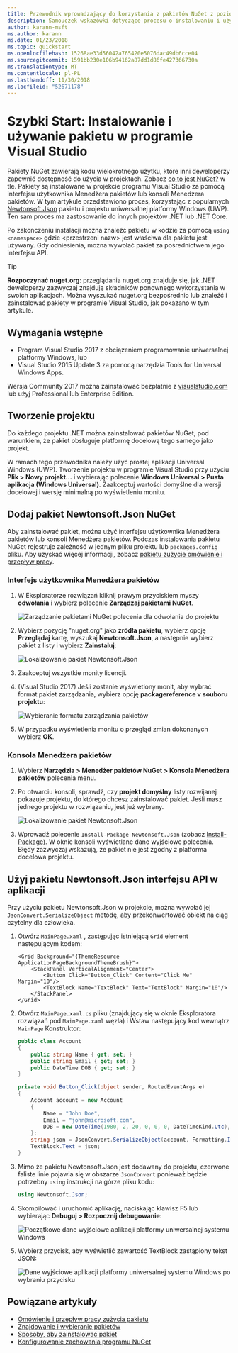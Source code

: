 ```yaml
---
title: Przewodnik wprowadzający do korzystania z pakietów NuGet z poziomu programu Visual Studio
description: Samouczek wskazówki dotyczące procesu o instalowaniu i używaniu pakietu NuGet w projekcie programu Visual Studio.
author: karann-msft
ms.author: karann
ms.date: 01/23/2018
ms.topic: quickstart
ms.openlocfilehash: 15268ae33d56042a765420e5076dac49db6cce04
ms.sourcegitcommit: 1591bb230e106b94162a87dd1d86fe427366730a
ms.translationtype: MT
ms.contentlocale: pl-PL
ms.lasthandoff: 11/30/2018
ms.locfileid: "52671178"
---
```

# <a name="quickstart-install-and-use-a-package-in-visual-studio"></a>Szybki Start: Instalowanie i używanie pakietu w programie Visual Studio

Pakiety NuGet zawierają kodu wielokrotnego użytku, które inni deweloperzy zapewnić dostępność do użycia w projektach. Zobacz [co to jest NuGet?](../What-is-NuGet.md) w tle. Pakiety są instalowane w projekcie programu Visual Studio za pomocą interfejsu użytkownika Menedżera pakietów lub konsoli Menedżera pakietów. W tym artykule przedstawiono proces, korzystając z popularnych [Newtonsoft.Json](https://www.nuget.org/packages/Newtonsoft.Json/) pakietu i projektu uniwersalnej platformy Windows (UWP). Ten sam proces ma zastosowanie do innych projektów .NET lub .NET Core.

Po zakończeniu instalacji można znaleźć pakietu w kodzie za pomocą `using <namespace>` gdzie \<przestrzeni nazw\> jest właściwa dla pakietu jest używany. Gdy odniesienia, można wywołać pakiet za pośrednictwem jego interfejsu API.

> [!Tip]
> **Rozpoczynać nuget.org**: przeglądania nuget.org znajduje się, jak .NET deweloperzy zazwyczaj znajdują składników ponownego wykorzystania w swoich aplikacjach. Można wyszukać nuget.org bezpośrednio lub znaleźć i zainstalować pakiety w programie Visual Studio, jak pokazano w tym artykule.

## <a name="prerequisites"></a>Wymagania wstępne

- Program Visual Studio 2017 z obciążeniem programowanie uniwersalnej platformy Windows, lub
- Visual Studio 2015 Update 3 za pomocą narzędzia Tools for Universal Windows Apps.

Wersja Community 2017 można zainstalować bezpłatnie z [visualstudio.com](https://www.visualstudio.com/) lub użyj Professional lub Enterprise Edition.

## <a name="create-a-project"></a>Tworzenie projektu

Do każdego projektu .NET można zainstalować pakietów NuGet, pod warunkiem, że pakiet obsługuje platformę docelową tego samego jako projekt.

W ramach tego przewodnika należy użyć prostej aplikacji Universal Windows (UWP). Tworzenie projektu w programie Visual Studio przy użyciu **Plik > Nowy projekt...**  i wybierając polecenie **Windows Universal > Pusta aplikacja (Windows Universal)**. Zaakceptuj wartości domyślne dla wersji docelowej i wersję minimalną po wyświetleniu monitu.

## <a name="add-the-newtonsoftjson-nuget-package"></a>Dodaj pakiet Newtonsoft.Json NuGet

Aby zainstalować pakiet, można użyć interfejsu użytkownika Menedżera pakietów lub konsoli Menedżera pakietów. Podczas instalowania pakietu NuGet rejestruje zależność w jednym pliku projektu lub `packages.config` pliku. Aby uzyskać więcej informacji, zobacz [pakietu zużycie omówienie i przepływ pracy](../consume-packages/Overview-and-Workflow.md).

### <a name="package-manager-ui"></a>Interfejs użytkownika Menedżera pakietów

1. W Eksploratorze rozwiązań kliknij prawym przyciskiem myszy **odwołania** i wybierz polecenie **Zarządzaj pakietami NuGet**.

    ![Zarządzanie pakietami NuGet polecenia dla odwołania do projektu](media/QS_Use-02-ManageNuGetPackages.png)

1. Wybierz pozycję "nuget.org" jako **źródła pakietu**, wybierz opcję **Przeglądaj** kartę, wyszukaj **Newtonsoft.Json**, a następnie wybierz pakiet z listy i wybierz  **Zainstaluj**:

    ![Lokalizowanie pakiet Newtonsoft.Json](media/QS_Use-03-NewtonsoftJson.png)

1. Zaakceptuj wszystkie monity licencji.

1. (Visual Studio 2017) Jeśli zostanie wyświetlony monit, aby wybrać format pakiet zarządzania, wybierz opcję **packagereference v souboru projektu**:

    ![Wybieranie formatu zarządzania pakietów](media/QS_Use-03b-SelectFormat.png)

1. W przypadku wyświetlenia monitu o przegląd zmian dokonanych wybierz **OK**.

### <a name="package-manager-console"></a>Konsola Menedżera pakietów

1. Wybierz **Narzędzia > Menedżer pakietów NuGet > Konsola Menedżera pakietów** polecenia menu.

1. Po otwarciu konsoli, sprawdź, czy **projekt domyślny** listy rozwijanej pokazuje projektu, do którego chcesz zainstalować pakiet. Jeśli masz jednego projektu w rozwiązaniu, jest już wybrany.

    ![Lokalizowanie pakiet Newtonsoft.Json](media/QS_Use-08-Console1.png)

1. Wprowadź polecenie `Install-Package Newtonsoft.Json` (zobacz [Install-Package](../tools/ps-ref-install-package.md)). W oknie konsoli wyświetlane dane wyjściowe polecenia. Błędy zazwyczaj wskazują, że pakiet nie jest zgodny z platforma docelowa projektu.

## <a name="use-the-newtonsoftjson-api-in-the-app"></a>Użyj pakietu Newtonsoft.Json interfejsu API w aplikacji

Przy użyciu pakietu Newtonsoft.Json w projekcie, można wywołać jej `JsonConvert.SerializeObject` metodę, aby przekonwertować obiekt na ciąg czytelny dla człowieka.

1. Otwórz `MainPage.xaml` , zastępując istniejącą `Grid` element następującym kodem:

    ```xaml
    <Grid Background="{ThemeResource ApplicationPageBackgroundThemeBrush}">
        <StackPanel VerticalAlignment="Center">
            <Button Click="Button_Click" Content="Click Me" Margin="10"/>
            <TextBlock Name="TextBlock" Text="TextBlock" Margin="10"/>
        </StackPanel>
    </Grid>
    ```

1. Otwórz `MainPage.xaml.cs` pliku (znajdujący się w oknie Eksploratora rozwiązań pod `MainPage.xaml` węzła) i Wstaw następujący kod wewnątrz `MainPage` Konstruktor:

    ```cs
    public class Account
    {
        public string Name { get; set; }
        public string Email { get; set; }
        public DateTime DOB { get; set; }
    }

    private void Button_Click(object sender, RoutedEventArgs e)
    {
        Account account = new Account
        {
            Name = "John Doe",
            Email = "john@microsoft.com",
            DOB = new DateTime(1980, 2, 20, 0, 0, 0, DateTimeKind.Utc),
        };
        string json = JsonConvert.SerializeObject(account, Formatting.Indented);
        TextBlock.Text = json;
    }
    ```

1. Mimo że pakietu Newtonsoft.Json jest dodawany do projektu, czerwone faliste linie pojawia się w obszarze `JsonConvert` ponieważ będzie potrzebny `using` instrukcji na górze pliku kodu:

    ```cs
    using Newtonsoft.Json;
    ```

1. Skompilować i uruchomić aplikację, naciskając klawisz F5 lub wybierając **Debuguj > Rozpocznij debugowanie**:

    ![Początkowe dane wyjściowe aplikacji platformy uniwersalnej systemu Windows](media/QS_Use-06-AppStart.png)

1. Wybierz przycisk, aby wyświetlić zawartość TextBlock zastąpiony tekst JSON:

    ![Dane wyjściowe aplikacji platformy uniwersalnej systemu Windows po wybraniu przycisku](media/QS_Use-07-AppEnd.png)

## <a name="related-articles"></a>Powiązane artykuły

- [Omówienie i przepływ pracy zużycia pakietu](../consume-packages/overview-and-workflow.md)
- [Znajdowanie i wybieranie pakietów](../consume-packages/finding-and-choosing-packages.md)
- [Sposoby, aby zainstalować pakiet](../consume-packages/ways-to-install-a-package.md)
- [Konfigurowanie zachowania programu NuGet](../consume-packages/configuring-nuget-behavior.md)

